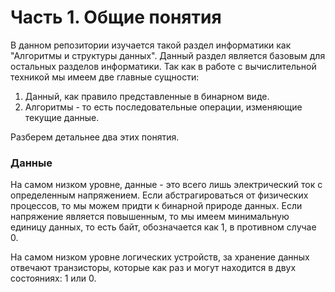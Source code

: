 # Часть 1. Общие понятия
В данном репозитории изучается такой раздел информатики как "Алгоритмы и структуры данных".
Данный раздел является базовым для остальных разделов информатики. Так как в работе с вычислительной техникой мы имеем две главные сущности:
1. Данный, как правило представленные в бинарном виде.
2. Алгоритмы - то есть последовательные операции, изменяющие текущие данные.

Разберем детальнее два этих понятия.
### Данные
На самом низком уровне, данные - это всего лишь электрический ток с определенным напряжением. Если абстрагироваться от физических процессов, то мы можем придти к бинарной природе данных. Если напряжение является повышенным, то мы имеем минимальную единицу данных, то есть байт, обозначается как 1, в противном случае 0.

На самом низком уровне логических устройств, за хранение данных отвечают транзисторы, которые как раз и могут находится в двух состояниях: 1 или 0.